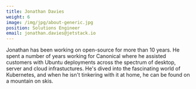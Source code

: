 ```yaml
---
title: Jonathan Davies
weight: 6
image: /img/jpg/about-generic.jpg
position: Solutions Engineer
email: jonathan.davies@jetstack.io
---
```


Jonathan has been working on open-source for more than 10 years. He spent a
number of years working for Canonical where he assisted customers with Ubuntu
deployments across the spectrum of desktop, server and cloud infrastuctures.
He's dived into the fascinating world of Kubernetes, and when he isn't tinkering
with it at home, he can be found on a mountain on skis.